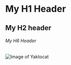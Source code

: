# My H1 Header
## My H2 header
###### My H6 Header


![Image of Yaktocat](https://octodex.github.com/images/yaktocat.png)
